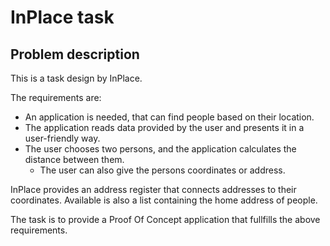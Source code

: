 # InPlace task

## Problem description
This is a task design by InPlace.

The requirements are:

* An application is needed, that can find people based on their location.
* The application reads data provided by the user and presents it in a user-friendly way.
* The user chooses two persons, and the application calculates the distance between them.
    * The user can also give the persons coordinates or address.

InPlace provides an address register that connects addresses to their coordinates.
Available is also a list containing the home address of people.

The task is to provide a Proof Of Concept application that fullfills the above requirements.